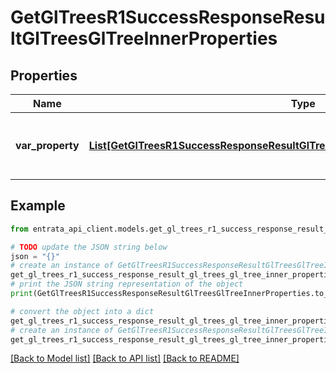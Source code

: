 # GetGlTreesR1SuccessResponseResultGlTreesGlTreeInnerProperties


## Properties

Name | Type | Description | Notes
------------ | ------------- | ------------- | -------------
**var_property** | [**List[GetGlTreesR1SuccessResponseResultGlTreesGlTreeInnerPropertiesPropertyInner]**](GetGlTreesR1SuccessResponseResultGlTreesGlTreeInnerPropertiesPropertyInner.md) | A list of properties associated with the GL tree. | 

## Example

```python
from entrata_api_client.models.get_gl_trees_r1_success_response_result_gl_trees_gl_tree_inner_properties import GetGlTreesR1SuccessResponseResultGlTreesGlTreeInnerProperties

# TODO update the JSON string below
json = "{}"
# create an instance of GetGlTreesR1SuccessResponseResultGlTreesGlTreeInnerProperties from a JSON string
get_gl_trees_r1_success_response_result_gl_trees_gl_tree_inner_properties_instance = GetGlTreesR1SuccessResponseResultGlTreesGlTreeInnerProperties.from_json(json)
# print the JSON string representation of the object
print(GetGlTreesR1SuccessResponseResultGlTreesGlTreeInnerProperties.to_json())

# convert the object into a dict
get_gl_trees_r1_success_response_result_gl_trees_gl_tree_inner_properties_dict = get_gl_trees_r1_success_response_result_gl_trees_gl_tree_inner_properties_instance.to_dict()
# create an instance of GetGlTreesR1SuccessResponseResultGlTreesGlTreeInnerProperties from a dict
get_gl_trees_r1_success_response_result_gl_trees_gl_tree_inner_properties_from_dict = GetGlTreesR1SuccessResponseResultGlTreesGlTreeInnerProperties.from_dict(get_gl_trees_r1_success_response_result_gl_trees_gl_tree_inner_properties_dict)
```
[[Back to Model list]](../README.md#documentation-for-models) [[Back to API list]](../README.md#documentation-for-api-endpoints) [[Back to README]](../README.md)


